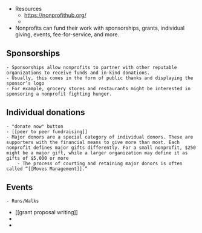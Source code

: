 - Resources
	- https://nonprofithub.org/
	-
- Nonprofits can fund their work with sponsorships, grants, individual giving, events, fee-for-service, and more.
## Sponsorships
	- Sponsorships allow nonprofits to partner with other reputable organizations to receive funds and in-kind donations.
	- Usually, this comes in the form of public thanks and displaying the sponsor’s logo
	- For example, grocery stores and restaurants might be interested in sponsoring a nonprofit fighting hunger.
## Individual donations
	- "donate now" button
	- [[peer to peer fundraising]]
	- Major donors are a special category of individual donors. These are supporters with the financial means to give more than most. Each nonprofit defines major gifts differently. For a small nonprofit, $250 might be a major gift, while a larger organization may define it as gifts of $5,000 or more
		- The process of courting and retaining major donors is often called “[[Moves Management]].”
## Events
	- Runs/Walks
- [[grant proposal writing]]
-
-